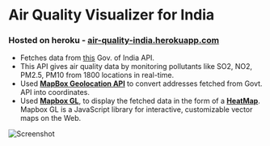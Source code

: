 # Air Quality Visualizer for India

### Hosted on heroku - [air-quality-india.herokuapp.com](https://air-quality-india.herokuapp.com/)


* Fetches data from [this](https://data.gov.in/resources/real-time-air-quality-index-various-locations) Gov. of India API.
* This API gives air quality data by monitoring pollutants like SO2, NO2, PM2.5, PM10 from 1800 locations in real-time.
* Used [**MapBox Geolocation API**](https://docs.mapbox.com/api/search/geocoding/) to convert addresses fetched from Govt. API into coordinates.
* Used [**Mapbox GL**](https://docs.mapbox.com/mapbox-gl-js/api/), to display the fetched data in the form of a [**HeatMap**](https://en.wikipedia.org/wiki/Heat_map). Mapbox GL is a JavaScript library for interactive, customizable vector maps on the Web.

![Screenshot](https://user-images.githubusercontent.com/42826148/126744366-a5561ec7-74a3-42e4-b141-097ebacb62f7.jpeg)


